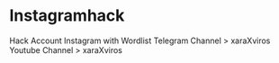 # Instagramhack
Hack Account Instagram with Wordlist 
Telegram Channel > xaraXviros
Youtube Channel > xaraXviros
